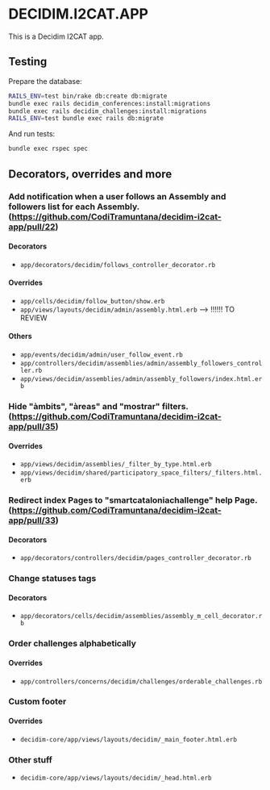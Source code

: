 # DECIDIM.I2CAT.APP

This is a Decidim I2CAT app.

## Testing

Prepare the database:

```bash
RAILS_ENV=test bin/rake db:create db:migrate
bundle exec rails decidim_conferences:install:migrations
bundle exec rails decidim_challenges:install:migrations
RAILS_ENV=test bundle exec rails db:migrate
```

And run tests:

```bash
bundle exec rspec spec
```

## Decorators, overrides and more

### Add notification when a user follows an Assembly and followers list for each Assembly. (https://github.com/CodiTramuntana/decidim-i2cat-app/pull/22)

#### Decorators
  - `app/decorators/decidim/follows_controller_decorator.rb`

#### Overrides
  - `app/cells/decidim/follow_button/show.erb`
  - `app/views/layouts/decidim/admin/assembly.html.erb` --> !!!!!! TO REVIEW

#### Others
  - `app/events/decidim/admin/user_follow_event.rb`
  - `app/controllers/decidim/assemblies/admin/assembly_followers_controller.rb`
  - `app/views/decidim/assemblies/admin/assembly_followers/index.html.erb`

### Hide "àmbits", "àreas" and "mostrar" filters. (https://github.com/CodiTramuntana/decidim-i2cat-app/pull/35)

#### Overrides
  - `app/views/decidim/assemblies/_filter_by_type.html.erb`
  - `app/views/decidim/shared/participatory_space_filters/_filters.html.erb`

### Redirect index Pages to "smartcataloniachallenge" help Page. (https://github.com/CodiTramuntana/decidim-i2cat-app/pull/33)
  
#### Decorators
  - `app/decorators/controllers/decidim/pages_controller_decorator.rb`

### Change statuses tags

#### Decorators
  - `app/decorators/cells/decidim/assemblies/assembly_m_cell_decorator.rb`

### Order challenges alphabetically

#### Overrides
 - `app/controllers/concerns/decidim/challenges/orderable_challenges.rb`

### Custom footer
#### Overrides
  - `decidim-core/app/views/layouts/decidim/_main_footer.html.erb`

### Other stuff
  - `decidim-core/app/views/layouts/decidim/_head.html.erb`
